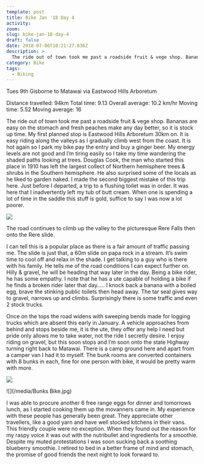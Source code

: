 ```yaml
---
template: post
title: Bike Jan '18 Day 4
activity:
zoom:
slug: bike-jan-18-day-4
draft: false
date: 2018-07-06T10:21:27.636Z
description: >
  The ride out of town took me past a roadside fruit & vege shop. Bananas are easy on the stomach and fresh peaches make any day better, so it is stock up time. My first planned stop is Eastwood Hills Arboretum 30km on. It is easy riding along the valleys as I gradually climb west from the coast. It is hot again so I park my bike pay the entry and buy a ginger beer. My energy levels are not good and I’m tiring easily so I take my time wandering the shaded paths looking at trees. Douglas Cook, the man who started this place in 1910 has left the largest collect of Northern hemisphere trees & shrubs in the Southern hemisphere. He also surprised some of the locals as he liked to garden naked. I made the second biggest mistake of this trip here. Just before I departed, a trip to a flushing toilet was in order. It was here that I inadvertently left my tub of butt cream. When one is spending a lot of time in the saddle this stuff is gold, suffice to say I was now a lot poorer.
category: Bike
tags:
  - Biking
---
```

Tues 9th Gisborne to Matawai via Eastwood Hills Arboretum

Distance travelled: 94km
Total time: 9.13 Overall average: 10.2 km/hr
Moving time: 5.52 Moving average: 16

The ride out of town took me past a roadside fruit & vege shop. Bananas are easy on the stomach and fresh peaches make any day better, so it is stock up time. My first planned stop is Eastwood Hills Arboretum 30km on. It is easy riding along the valleys as I gradually climb west from the coast. It is hot again so I park my bike pay the entry and buy a ginger beer. My energy levels are not good and I’m tiring easily so I take my time wandering the shaded paths looking at trees. Douglas Cook, the man who started this place in 1910 has left the largest collect of Northern hemisphere trees & shrubs in the Southern hemisphere. He also surprised some of the locals as he liked to garden naked. I made the second biggest mistake of this trip here. Just before I departed, a trip to a flushing toilet was in order. It was here that I inadvertently left my tub of butt cream. When one is spending a lot of time in the saddle this stuff is gold, suffice to say I was now a lot poorer.

![](/media/Falls.jpg)

The road continues to climb up the valley to the picturesque Rere Falls then onto the Rere slide.

I can tell this is a popular place as there is a fair amount of traffic passing me. The slide is just that, a 60m slide on papa rock in a stream. It’s swim time to cool off and relax in the shade. I get talking to a guy who is there with his family. He tells me of the road conditions I can expect further on. Hilly & gravel, he will be heading that way later in the day. Being a bike rider, he has some empathy. I note that he has a ute capable of holding a bike if he finds a broken rider later that day….. I knock back a banana with a boiled egg, brave the stinking public toilets then head away. The tar seal gives way to gravel, narrows up and climbs. Surprisingly there is some traffic and even 2 stock trucks.

Once on the tops the road widens with sweeping bends made for logging trucks which are absent this early in January. A vehicle approaches from behind and stops beside me, it is the ute, they offer any help I need but pride only allows me to take water, not the ride I secretly desire. I enjoy riding on gravel, but this soon stops and I’m soon onto the state Highway turning right back to Matawai. There is a camp ground here and apart from a camper van I had it to myself. The bunk rooms are converted containers with 8 bunks in each, fine for one person with bike, it would be pretty warm with more.

![](/media/Bunks.jpg)

![](/media/Bunks Bike.jpg)

I was able to procure another 6 free range eggs for dinner and tomorrows lunch, as I started cooking them up the movanners came in. My experience with these people has generally been great. They appreciate other travellers, like a good yarn and have well stocked kitchens in their vans. This friendly couple were no exception. When they found out the reason for my raspy voice it was out with the nutribullet and ingredients for a smoothie. Despite my muted protestations I was soon sucking back a soothing blueberry smoothie. I retired to bed in a better frame of mind and stomach, the promise of good friends the next night to look forward to.
